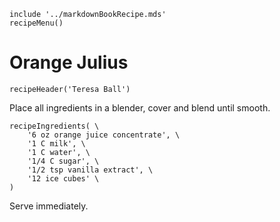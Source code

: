 ~~~ markdown-script
include '../markdownBookRecipe.mds'
recipeMenu()
~~~

# Orange Julius

~~~ markdown-script
recipeHeader('Teresa Ball')
~~~

Place all ingredients in a blender, cover and blend until smooth.

~~~ markdown-script
recipeIngredients( \
    '6 oz orange juice concentrate', \
    '1 C milk', \
    '1 C water', \
    '1/4 C sugar', \
    '1/2 tsp vanilla extract', \
    '12 ice cubes' \
)
~~~

Serve immediately.
